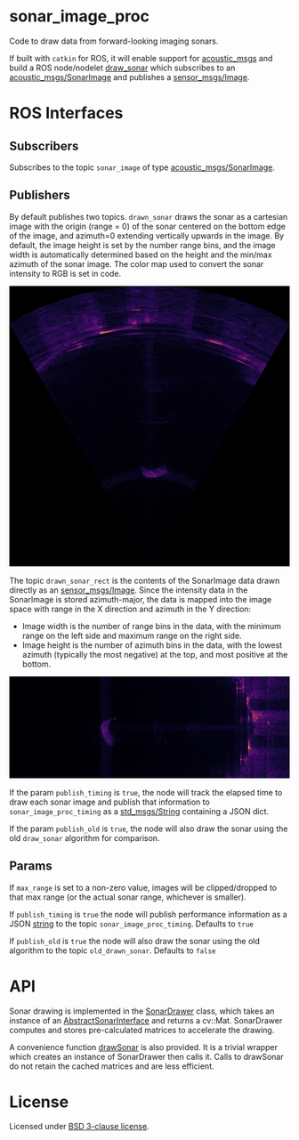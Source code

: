 # sonar_image_proc

Code to draw data from forward-looking imaging sonars.

If built with `catkin` for ROS, it will enable support for [acoustic_msgs](https://github.com/apl-ocean-engineering/hydrographic_msgs/tree/main/acoustic_msgs) and build a ROS node/nodelet [draw_sonar](https://github.com/apl-ocean-engineering/libdraw_sonar/tree/master/src_ros) which subscribes to an [acoustic_msgs/SonarImage](https://github.com/apl-ocean-engineering/hydrographic_msgs/blob/main/acoustic_msgs/msg/SonarImage.msg) and publishes a [sensor_msgs/Image](https://docs.ros.org/en/melodic/api/sensor_msgs/html/msg/Image.html).


# ROS Interfaces
## Subscribers

Subscribes to the topic `sonar_image` of type [acoustic_msgs/SonarImage](https://github.com/apl-ocean-engineering/hydrographic_msgs/blob/main/acoustic_msgs/msg/SonarImage.msg).


## Publishers

By default publishes two topics.  `drawn_sonar` draws the sonar as a cartesian
image with the origin (range = 0) of the sonar centered on the bottom edge of the image,
and azimuth=0 extending vertically upwards in the image.  By default, the 
image height is set by the number range bins, and the image width is automatically
determined based on the height and the min/max azimuth of the sonar image.   The color
map used to convert the sonar intensity to RGB is set in code.

![](drawn_sonar.png)

The topic `drawn_sonar_rect` is the contents of the SonarImage data drawn directly as an [sensor_msgs/Image](https://docs.ros.org/en/melodic/api/sensor_msgs/html/msg/Image.html).  Since the intensity data in the SonarImage is stored azimuth-major, the data is mapped into the image space with range in the X direction and azimuth in the Y direction:

 * Image width is the number of range bins in the data, with the minimum range on the left side and maximum range on the right side.
 * Image height is the number of azimuth bins in the data, with the lowest azimuth (typically the most negative) at the top, and most positive at the bottom.

![](drawn_sonar_rect.png)

If the param `publish_timing` is `true`, the node will track the elapsed time to draw each sonar image and publish that information to `sonar_image_proc_timing` as a [std_msgs/String](http://docs.ros.org/en/noetic/api/std_msgs/html/msg/String.html) containing a JSON dict.

If the param `publish_old` is `true`, the node will also draw the sonar using the old `draw_sonar` algorithm for comparison.

## Params

If `max_range` is set to a non-zero value, images will be clipped/dropped to that max range (or the actual sonar range, whichever is smaller).

If `publish_timing` is `true` the node will publish performance information as a JSON [string](http://docs.ros.org/en/noetic/api/std_msgs/html/msg/String.html) to the topic `sonar_image_proc_timing`.  Defaults to `true`

If `publish_old` is `true` the node will also draw the sonar using the old algorithm to the topic `old_drawn_sonar`.   Defaults to `false`


# API

Sonar drawing is implemented in the [SonarDrawer](include/sonar_image_proc/SonarDrawer.h) class, which takes an instance of an [AbstractSonarInterface](include/sonar_image_proc/AbstractSonarInterface.h) and returns a cv::Mat.   SonarDrawer computes and stores pre-calculated matrices to accelerate the drawing.

A convenience function [drawSonar](include/sonar_image_proc/DrawSonar.h) is also provided.  It is a trivial wrapper which creates an instance of SonarDrawer then calls it.  Calls to drawSonar do not retain the cached matrices and are less efficient.

# License

Licensed under [BSD 3-clause license](LICENSE).
